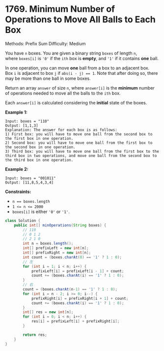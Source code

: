 # 1769. Minimum Number of Operations to Move All Balls to Each Box

Methods: Prefix Sum
Difficulty: Medium

You have `n` boxes. You are given a binary string `boxes` of length `n`, where `boxes[i]` is `'0'` if the `ith` box is **empty**, and `'1'` if it contains **one** ball.

In one operation, you can move **one** ball from a box to an adjacent box. Box `i` is adjacent to box `j` if `abs(i - j) == 1`. Note that after doing so, there may be more than one ball in some boxes.

Return an array `answer` of size `n`, where `answer[i]` is the **minimum** number of operations needed to move all the balls to the `ith` box.

Each `answer[i]` is calculated considering the **initial** state of the boxes.

**Example 1:**

```
Input: boxes = "110"
Output: [1,1,3]
Explanation: The answer for each box is as follows:
1) First box: you will have to move one ball from the second box to the first box in one operation.
2) Second box: you will have to move one ball from the first box to the second box in one operation.
3) Third box: you will have to move one ball from the first box to the third box in two operations, and move one ball from the second box to the third box in one operation.

```

**Example 2:**

```
Input: boxes = "001011"
Output: [11,8,5,4,3,4]
```

**Constraints:**

- `n == boxes.length`
- `1 <= n <= 2000`
- `boxes[i]` is either `'0'` or `'1'`.

```java
class Solution {
    public int[] minOperations(String boxes) {
        // 110
        // 0 1 2 
        // 2 1 0 
        int n = boxes.length();
        int[] prefixLeft = new int[n];
        int[] prefixRight = new int[n];
        int count = (boxes.charAt(0) == '1' ? 1 : 0);
        // 左
        for (int i = 1; i < n; i++) {
            prefixLeft[i] = prefixLeft[i - 1] + count;
            count += (boxes.charAt(i) == '1' ? 1 : 0);
        }
        // 右
        count = (boxes.charAt(n-1) == '1' ? 1 : 0);
        for (int i = n - 2; i >= 0; i--) {
            prefixRight[i] = prefixRight[i + 1] + count;
            count += (boxes.charAt(i) == '1' ? 1 : 0);
        }
        int[] res = new int[n];
        for (int i = 0; i < n; i++) {
            res[i] = prefixLeft[i] + prefixRight[i];
        }

        return res;
    }
}
```